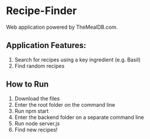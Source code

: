 # Recipe-Finder

Web application powered by TheMealDB.com.

## Application Features:

1. Search for recipes using a key ingredient (e.g. Basil)
2. Find random recipes

## How to Run

1. Download the files
2. Enter the root folder on the command line
3. Run npm start
4. Enter the backend folder on a separate command line
5. Run node server.js
6. Find new recipes!
